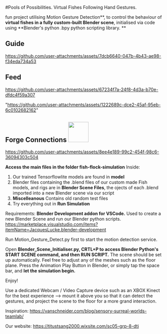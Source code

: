 #Pools of Possibilities. Virtual Fishes Following Hand Gestures.
 
 fun project utilising Motion Gesture Detection**, to control the behaviour of **virtual fishes in a fully custom-built Blender scene**, initialised via code using **Blender's python .bpy python scripting library. **


## Guide
https://github.com/user-attachments/assets/7dcb6640-047b-4b43-ae98-f34eda734a53

## Feed
https://github.com/user-attachments/assets/67234f7a-24f8-4d3a-b70e-dfdc4f59a307

"https://github.com/user-attachments/assets/1222689c-dce2-45af-95eb-6c0102682162"

<h2>Forge Connections <img src="https://github.com/user-attachments/assets/f96033c2-7eb9-4c4a-9a50-aec84dbf0995" style = "width:4rem; height:4rem"></h2>

https://github.com/user-attachments/assets/8ee4e189-99c2-454f-98c6-36094303c504



 

**Access the main files in the folder fish-flock-simulation**
Inside:
1. Our trained Tensorflowlite models are found in **model**
2. Blender files containing the .blend files of our custom made Fish models, and rigs are in **Blender Scene Files**, the ojects of each .blend imported into a new Blender scene via our script
3. **Miscelleanous** Contains old random test files
4. Try everything out in **Run Simulation**

Requirements:
**Blender Development addon for VSCode.** Used to create a new Blender Scene and run our Blender python scripts. https://marketplace.visualstudio.com/items?itemName=JacquesLucke.blender-development

Run Motion_Gesture_Detect.py first to start the motion detection service.

Open **Blender_Scene_Initialiser.py, CRTL+P to access Blender Python's START SCENE command, and then RUN SCRIPT.** The scene should be set up automatically. Feel free to adjust any of the meshes such as the floor plane.
Press the Animation Play Button in Blender, or simply tap the space bar, and **let the simulation begin.**

Enjoy!

Use a dedicated Webcam / Video Capture device such as an XBOX Kinect for the best experience --> mount it above you so that it can detect the gestures, and project the scene to the floor for a more grand interaction. 

Inspiration: https://vanschneider.com/blog/sensory-surreal-worlds-teamlab/

Our website:
https://titustsang2000.wixsite.com/sc05-grp-8-dti


